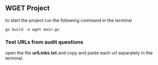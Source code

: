 ## WGET Project

to start the project run the following command in the terminal

<code>go build -o wget main.go</code>

### Test URLs from audit questions

open the file **urlLinks.txt** and copy and paste each url separately in the terminal.
